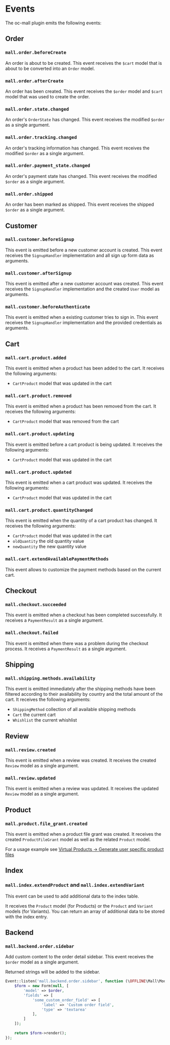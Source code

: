 # Events



The oc-mall plugin emits the following events:

## Order

### `mall.order.beforeCreate`

An order is about to be created. This event receives the `$cart` model that is about to be converted into an `Order` model.

### `mall.order.afterCreate`

An order has been created. This event receives the `$order` model and `$cart` model that was used to create the order.

### `mall.order.state.changed`

An order's `OrderState` has changed. This event receives the modified `$order` as a single argument.

### `mall.order.tracking.changed`

An order's tracking information has changed. This event receives the modified `$order` as a single argument.

### `mall.order.payment_state.changed`

An order's payment state has changed. This event receives the modified `$order` as a single argument.

### `mall.order.shipped`

An order has been marked as shipped. This event receives the shipped `$order` as a single argument.

## Customer

### `mall.customer.beforeSignup`

This event is emitted before a new customer account is created. This event receives the `SignupHandler` implementation 
and all sign up form data as arguments.

### `mall.customer.afterSignup`

This event is emitted after a new customer account was created. This event receives the `SignupHandler` implementation 
and the created `User` model as arguments. 

### `mall.customer.beforeAuthenticate`

This event is emitted when a existing customer tries to sign in. This event receives the `SignupHandler` 
implementation and the provided credentials as arguments. 

## Cart

### `mall.cart.product.added`

This event is emitted when a product has been added to the cart. It receives the following arguments:

* `CartProduct` model that was updated in the cart 

### `mall.cart.product.removed`

This event is emitted when a product has been removed from the cart. It receives the following arguments:

* `CartProduct` model that was removed from the cart 

### `mall.cart.product.updating`

This event is emitted before a cart product is being updated. It receives the following arguments:

* `CartProduct` model that was updated in the cart 

### `mall.cart.product.updated`

This event is emitted when a cart product was updated. It receives the following arguments:

* `CartProduct` model that was updated in the cart 

### `mall.cart.product.quantityChanged`

This event is emitted when the quantity of a cart product has changed. It receives the following arguments:

* `CartProduct` model that was updated in the cart 
* `oldQuantity` the old quantity value 
* `newQuantity` the new quantity value 

### `mall.cart.extendAvailablePaymentMethods`

This event allows to customize the payment methods based on the current cart.

## Checkout

### `mall.checkout.succeeded`

This event is emitted when a checkout has been completed successfully. It receives a `PaymentResult` as a single 
argument.

### `mall.checkout.failed`

This event is emitted when there was a problem during the checkout process. It receives a `PaymentResult` as a single 
argument.

## Shipping

### `mall.shipping.methods.availability`

This event is emitted immediately after the shipping methods have been filtered according to their availability by country and the total amount of the cart. It receives the following arguments:

* `ShippingMethod` collection of all available shipping methods
* `Cart` the current cart 
* `Whishlist` the current whishlist

## Review

### `mall.review.created`

This event is emitted when a review was created. It receives the created `Review` model as a single 
argument.

### `mall.review.updated`

This event is emitted when a review was updated. It receives the updated `Review` model as a single 
argument.

## Product

### `mall.product.file_grant.created`

This event is emitted when a product file grant was created. It receives the created `ProductFileGrant` model as 
well as the related `Product` model.

For a usage example see
[Virtual Products -> Generate user specific product files](/guide/usage/virtual-products#generate-user-specific-product-files)


## Index

### `mall.index.extendProduct` and `mall.index.extendVariant`

This event can be used to add additional data to the index table.

It receives the `Product` model (for Products) or the `Product` and `Variant` models (for Variants). You can return an array of additional data to be stored with the index entry.

## Backend 

### `mall.backend.order.sidebar`

Add custom content to the order detail sidebar. This event receives the `$order` model as a single argument.

Returned strings will be added to the sidebar.

```php
Event::listen('mall.backend.order.sidebar', function (\OFFLINE\Mall\Models\Order $order) {
    $form = new Form(null, [
        'model' => $order,
        'fields' => [
            'some_custom_order_field' => [
                'label' => 'Custom order field',
                'type' => 'textarea'
            ],
        ]
    ]);
    
    return $form->render();
});
```